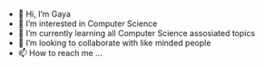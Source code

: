 - 👋 Hi, I’m Gaya
- 👀 I’m interested in Computer Science
- 🌱 I’m currently learning all Computer Science assosiated topics
- 💞️ I’m looking to collaborate with like minded people
- 📫 How to reach me ...

<!---
Gaya1858/Gaya1858 is a ✨ special ✨ repository because its `README.md` (this file) appears on your GitHub profile.
You can click the Preview link to take a look at your changes.
--->
